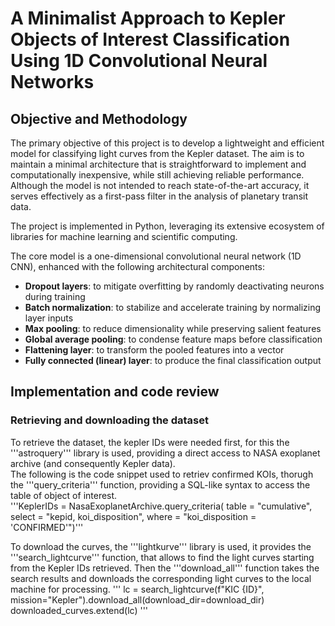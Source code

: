 # A Minimalist Approach to Kepler Objects of Interest Classification Using 1D Convolutional Neural Networks

## Objective and Methodology

The primary objective of this project is to develop a lightweight and efficient model for classifying light curves from the Kepler dataset. The aim is to maintain a minimal architecture that is straightforward to implement and computationally inexpensive, while still achieving reliable performance. Although the model is not intended to reach state-of-the-art accuracy, it serves effectively as a first-pass filter in the analysis of planetary transit data.

The project is implemented in Python, leveraging its extensive ecosystem of libraries for machine learning and scientific computing.

The core model is a one-dimensional convolutional neural network (1D CNN), enhanced with the following architectural components:

- **Dropout layers**: to mitigate overfitting by randomly deactivating neurons during training  
- **Batch normalization**: to stabilize and accelerate training by normalizing layer inputs  
- **Max pooling**: to reduce dimensionality while preserving salient features  
- **Global average pooling**: to condense feature maps before classification  
- **Flattening layer**: to transform the pooled features into a vector  
- **Fully connected (linear) layer**: to produce the final classification output

## Implementation and code review

### Retrieving and downloading the dataset

To retrieve the dataset, the kepler IDs were needed first, for this the '''astroquery''' library is used, providing a direct access to NASA exoplanet archive (and consequently Kepler data).  
The following is the code snippet used to retriev confirmed KOIs, thorugh the '''query_criteria''' function, providing a SQL-like syntax to access the table of object of interest.  
'''KeplerIDs = NasaExoplanetArchive.query_criteria( table = "cumulative", select = "kepid, koi_disposition", where = "koi_disposition = 'CONFIRMED'")'''  


To download the curves, the '''lightkurve''' library is used, it provides the '''search_lightcurve''' function, that allows to find the light curves starting from the Kepler IDs retrieved.
Then the '''download_all''' function takes the search results and downloads the corresponding light curves to the local machine for processing.
'''
lc = search_lightcurve(f"KIC {ID}", mission="Kepler").download_all(download_dir=download_dir)  
downloaded_curves.extend(lc)
'''
